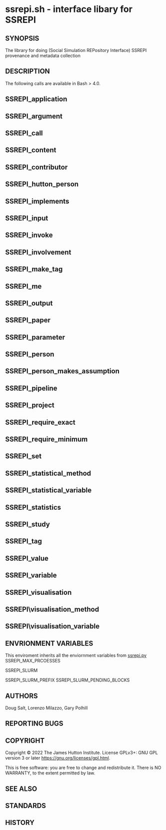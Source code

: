 # ssrepi.sh - interface libary for SSREPI

## SYNOPSIS

The library for doing (Social Simulation REPository Interface) SSREPI provenance and metadata collection

## DESCRIPTION

The following calls are available in Bash > 4.0.

## SSREPI\_application
## SSREPI\_argument
## SSREPI\_call
## SSREPI\_content
## SSREPI\_contributor
## SSREPI\_hutton\_person
## SSREPI\_implements
## SSREPI\_input
## SSREPI\_invoke
## SSREPI\_involvement
## SSREPI\_make\_tag
## SSREPI\_me
## SSREPI\_output
## SSREPI\_paper
## SSREPI\_parameter
## SSREPI\_person
## SSREPI\_person\_makes\_assumption
## SSREPI\_pipeline
## SSREPI\_project
## SSREPI\_require\_exact
## SSREPI\_require\_minimum
## SSREPI\_set
## SSREPI\_statistical\_method
## SSREPI\_statistical\_variable
## SSREPI\_statistics
## SSREPI\_study
## SSREPI\_tag
## SSREPI\_value
## SSREPI\_variable
## SSREPI\_visualisation
## SSREPI\visualisation\_method
## SSREPI\visualisation\_variable

## ENVRIONMENT VARIABLES

This enviroment inherits all the enviornment variables from [ssrepi.py](./ssrepi.1)
SSREPI\_MAX\_PRCOESSES

SSREPI\_SLURM

SSREPI\_SLURM\_PREFIX
SSREPI\_SLURM\_PENDING\_BLOCKS

## AUTHORS

Doug Salt, Lorenzo Milazzo, Gary Polhill

## REPORTING BUGS

## COPYRIGHT

Copyright © 2022 The James Hutton Institute.  License GPLv3+: GNU GPL version 3 or later <https://gnu.org/licenses/gpl.html>.

This is free software: you are free to change and redistribute it.  There is NO WARRANTY, to the extent permitted by law.

## SEE ALSO


## STANDARDS

## HISTORY



